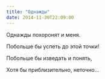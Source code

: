 ```yaml
---
title: "Однажды"
date: 2014-11-30T22:09:00
---
```


Однажды похоронят и меня.

Побольше бы успеть до этой точки!

Побольше бы изведать и понять,

Хотя бы приблизительно, неточно...
